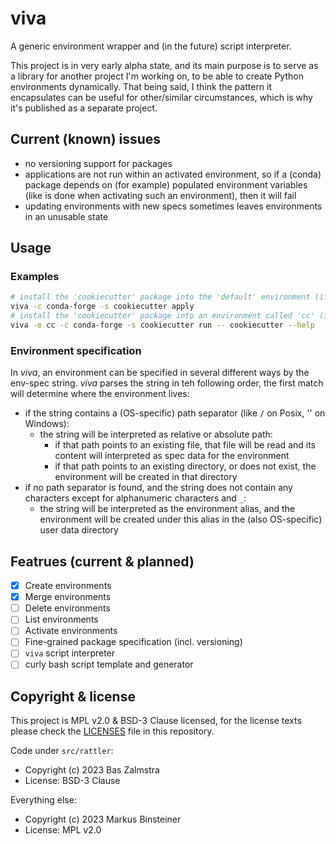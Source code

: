 # viva

A generic environment wrapper and (in the future) script interpreter.

This project is in very early alpha state, and its main purpose is to serve as a library for another project I'm working on, to be able to create Python environments dynamically. That being said, I think the pattern it encapsulates can be useful for other/similar circumstances, which is why it's published as a separate project.

## Current (known) issues

- no versioning support for packages
- applications are not run within an activated environment, so if a (conda) package depends on (for example) populated environment variables (like is done when activating such an environment), then it will fail
- updating environments with new specs sometimes leaves environments in an unusable state

## Usage

### Examples

```bash
# install the 'cookiecutter' package into the 'default' environment (if not already there)
viva -c conda-forge -s cookiecutter apply
# install the 'cookiecutter' package into an environment called 'cc' (if not already there), then run it
viva -e cc -c conda-forge -s cookiecutter run -- cookiecutter --help
```

### Environment specification

In *viva*, an environment can be specified in several different ways by the env-spec string. *viva* parses the string in teh following order, the first match will determine where the environment lives:

- if the string contains a (OS-specific) path separator (like `/` on Posix, '\' on Windows):
  - the string will be interpreted as relative or absolute path:
    - if that path points to an existing file, that file will be read and its content will interpreted as spec data for the environment
    - if that path points to an existing directory, or does not exist, the environment will be created in that directory
- if no path separator is found, and the string does not contain any characters except for alphanumeric characters and `_`:
  - the string will be interpreted as the environment alias, and the environment will be created under this alias in the (also OS-specific) user data directory

## Featrues (current & planned)

- [X] Create environments
- [X] Merge environments
- [ ] Delete environments
- [ ] List environments
- [ ] Activate environments
- [ ] Fine-grained package specification (incl. versioning)
- [ ] `viva` script interpreter
- [ ] curly bash script template and generator

## Copyright & license

This project is MPL v2.0 & BSD-3 Clause licensed, for the license texts please check the [LICENSES](/LICENSES) file in this repository.

Code under `src/rattler`:
- Copyright (c) 2023 Bas Zalmstra
- License: BSD-3 Clause

Everything else:
- Copyright (c) 2023 Markus Binsteiner
- License: MPL v2.0
